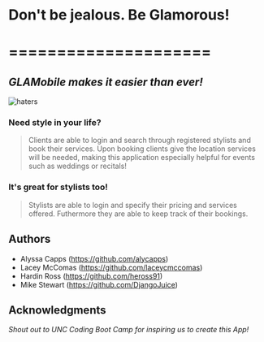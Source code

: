 # Don't be jealous. Be Glamorous!
# =====================
## *GLAMobile makes it easier than ever!*

![haters](https://2.bp.blogspot.com/-viq-LLKAVbs/UYKw6RVo7bI/AAAAAAAAJXQ/4lXWt9T6iVk/s1600/haters_gonna_hate.jpg)

### Need style in your life?
> Clients are able to login and search through registered stylists and book their services. Upon booking clients give the location services will be needed, making this application especially helpful for events such as weddings or recitals!

### It's great for stylists too!
> Stylists are able to login and specify their pricing and services offered. Futhermore they are able to keep track of their bookings.

## Authors

* Alyssa Capps (https://github.com/alycapps)
* Lacey McComas (https://github.com/laceycmccomas)
* Hardin Ross (https://github.com/heross91)
* Mike Stewart (https://github.com/DjangoJuice)

## Acknowledgments

  *Shout out to UNC Coding Boot Camp for inspiring us to create this App!*
